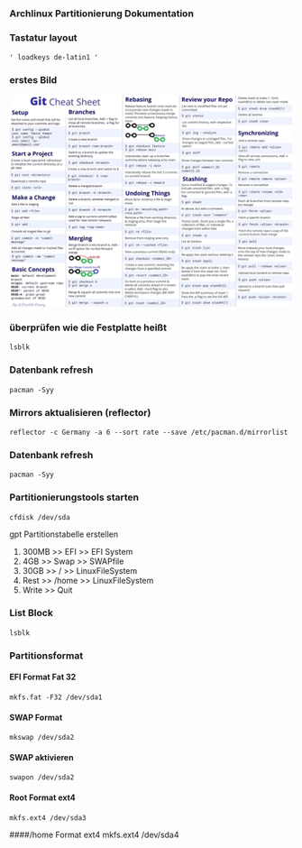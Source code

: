 ### Archlinux Partitionierung Dokumentation

### Tastatur layout
	' loadkeys de-latin1 '

### erstes Bild
![Alt-text](Bilder/2022-09-07_09-33.png)

### überprüfen wie die Festplatte heißt

	lsblk
### Datenbank refresh
	pacman -Syy
### Mirrors aktualisieren (reflector)
	reflector -c Germany -a 6 --sort rate --save /etc/pacman.d/mirrorlist
### Datenbank refresh
	pacman -Syy
### Partitionierungstools starten
	cfdisk /dev/sda
gpt Partitionstabelle erstellen
1. 300MB >> EFI >> EFI System
2. 4GB >> Swap >> SWAPfile
3. 30GB >> / >> LinuxFileSystem
4. Rest >> /home >> LinuxFileSystem
5. Write >> Quit
### List Block
	lsblk
### Partitionsformat
#### EFI Format Fat 32
	mkfs.fat -F32 /dev/sda1
#### SWAP Format
	mkswap /dev/sda2
#### SWAP aktivieren
	swapon /dev/sda2
#### Root Format ext4
	mkfs.ext4 /dev/sda3
####/home Format ext4
mkfs.ext4 /dev/sda4
